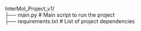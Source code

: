 InterMol_Project_v1/ </br>
├── main.py              # Main script to run the project </br>
├── requirements.txt     # List of project dependencies
